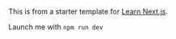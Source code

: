This is from a starter template for [Learn Next.js](https://nextjs.org/learn).

Launch me with `npm run dev`
